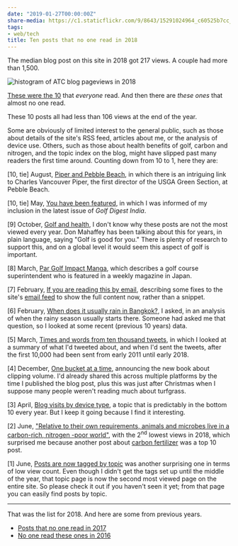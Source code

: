 ```yaml
---
date: "2019-01-27T00:00:00Z"
share-media: https://c1.staticflickr.com/9/8643/15291024964_c60525b7cc_b_d.jpg
tags:
- web/tech
title: Ten posts that no one read in 2018
---
```


The median blog post on this site in 2018 got 217 views. A couple had more than 1,500. 

![histogram of ATC blog pageviews in 2018](/media/views_2018.png)

[These were the 10](https://www.asianturfgrass.com/2019-01-02-top-10-posts-2018/) that *everyone* read. And then there are *these ones* that almost no one read. 

These 10 posts all had less than 106 views at the end of the year.

Some are obviously of limited interest to the general public, such as those about details of the site's RSS feed, articles about me, or the analysis of device use. Others, such as those about health benefits of golf, carbon and nitrogen, and the topic index on the blog, might have slipped past many readers the first time around. Counting down from 10 to 1, here they are:

[10, tie] August, [Piper and Pebble Beach](https://www.asianturfgrass.com/2018-08-20-piper-and-pebble-beach/), in which there is an intriguing link to Charles Vancouver Piper, the first director of the USGA Green Section, at Pebble Beach.

[10, tie] May, [You have been featured](https://www.asianturfgrass.com/2018-05-04-you-have-been-featured/), in which I was informed of my inclusion in the latest issue of *Golf Digest India*.

[9] October, [Golf and health](https://www.asianturfgrass.com/2018-10-11-golf-and-health/), I don't know why these posts are not the most viewed every year. Don Mahaffey has been talking about this for years, in plain language, saying "Golf is good for you." There is plenty of research to support this, and on a global level it would seem this aspect of golf is important.

[8] March, [Par Golf Impact Manga](https://www.asianturfgrass.com/2018-03-31-par-golf-impact-manga/), which describes a golf course superintendent who is featured in a weekly magazine in Japan. 

[7] February, [If you are reading this by email](https://www.asianturfgrass.com/2018-02-13-if-you-are-reading-this-by-email/), describing some fixes to the site's [email feed](http://www.subscribepage.com/atc_blog_email) to show the full content now, rather than a snippet.

[6] February, [When does it usually rain in Bangkok?](https://www.asianturfgrass.com/2018-02-09-when-rainy-season-bangkok/), I asked, in an analysis of when the rainy season usually starts there. Someone had asked me that question, so I looked at some recent (previous 10 years) data.

[5] March, [Times and words from ten thousand tweets](https://www.asianturfgrass.com/2018-03-07-ten-thousand-tweets-when-and-what/), in which I looked at a summary of what I'd tweeted about, and when I'd sent the tweets, after the first 10,000 had been sent from early 2011 until early 2018.

[4] December, [One bucket at a time](https://www.asianturfgrass.com/2018-12-27-one-bucket-at-a-time/), announcing the new book about clipping volume. I'd already shared this across multiple platforms by the time I published the blog post, plus this was just after Christmas when I suppose many people weren't reading much about turfgrass.

[3] April, [Blog visits by device type](https://www.asianturfgrass.com/2018-04-22-blog-visits-by-device-type/), a topic that is predictably in the bottom 10 every year. But I keep it going because I find it interesting.

[2] June, ["Relative to their own requirements, animals and microbes live in a carbon-rich, nitrogen -poor world"](https://www.asianturfgrass.com/2018-06-01-microbes-live-carbon-rich-nitrogen-poor-world/), with the 2<sup>nd</sup> lowest views in 2018, which surprised me because another post about [carbon fertilizer](https://www.asianturfgrass.com/2018-05-31-is-carbon-the-next-frontier-in-fertilization/) was a top 10 post.

[1] June, [Posts are now tagged by topic](https://www.asianturfgrass.com/2018-06-13-turfgrass-topic-index/) was another surprising one in terms of low view count. Even though I didn't get the tags set up until the middle of the year, that topic page is now the second most viewed page on the entire site. So please check it out if you haven't seen it yet; from that page you can easily find posts by topic.

---

That was the list for 2018. And here are some from previous years.

* [Posts that no one read in 2017](https://www.asianturfgrass.com/2017-12-21-ten-posts-no-one-read-2017/)
* [No one read these ones in 2016](http://www.blog.asianturfgrass.com/2016/12/10-posts-that-no-one-read.html)
